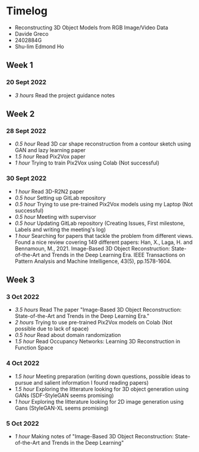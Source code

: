 # Timelog

- Reconstructing 3D Object Models from RGB Image/Video Data
- Davide Greco
- 2402884G
- Shu-lim Edmond Ho

## Week 1

### 20 Sept 2022

- _3 hours_ Read the project guidance notes

## Week 2

### 28 Sept 2022

- _0.5 hour_ Read 3D car shape reconstruction from a contour sketch using GAN and lazy learning paper
- _1.5 hour_ Read Pix2Vox paper
- _1 hour_ Trying to train Pix2Vox using Colab (Not successful)

### 30 Sept 2022

- _1 hour_ Read 3D-R2N2 paper
- _0.5 hour_ Setting up GitLab repository
- _0.5 hour_ Trying to use pre-trained Pix2Vox models using my Laptop (Not successful)
- _0.5 hour_ Meeting with supervisor
- _0.5 hour_ Updating GitLab repository (Creating Issues, First milestone, Labels and writing the meeting's log)
- _1 hour_ Searching for papers that tackle the problem from different views. Found a nice review covering 149 different papers: Han, X., Laga, H. and Bennamoun, M., 2021. Image-Based 3D Object Reconstruction: State-of-the-Art and Trends in the Deep Learning Era. IEEE Transactions on Pattern Analysis and Machine Intelligence, 43(5), pp.1578-1604.

## Week 3

### 3 Oct 2022

- _3.5 hours_ Read The paper "Image-Based 3D Object Reconstruction: State-of-the-Art and Trends in the Deep Learning Era."
- _2 hours_ Trying to use pre-trained Pix2Vox models on Colab (Not possible due to lack of space)
- _0.5 hour_ Read about domain randomization
- _1.5 hour_ Read Occupancy Networks: Learning 3D Reconstruction in Function Space

### 4 Oct 2022

- _1.5 hour_ Meeting preparation (writing down questions, possible ideas to pursue and salient information I found reading papers)
- _1.5 hour_ Exploring the litterature looking for 3D object generation using GANs (SDF-StyleGAN seems promising)
- _1 hour_ Exploring the litterature looking for 2D image generation using Gans (StyleGAN-XL seems promising)

### 5 Oct 2022

- _1 hour_ Making notes of "Image-Based 3D Object Reconstruction: State-of-the-Art and Trends in the Deep Learning"
